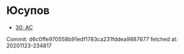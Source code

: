 # Юсупов
- [30: AC](30.md)

Commit: d6c0ffe970558b91edf1783ca231fddea9887677
 fetched at: 20201123-234817
